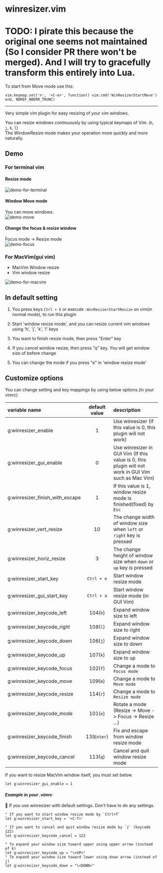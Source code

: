 winresizer.vim
================

TODO: I pirate this because the original one seems not maintained (So I consider PR there won't be merged).
And I will try to gracefully transform this entirely into Lua.
=====

To start from Move mode use this:

```
vim.keymap.set('n', '<C-e>', function() vim.cmd('WinResizerStartMove') end, NOREF_NOERR_TRUNC)
```

------------------

Very simple vim plugin for easy resizing of your vim windows.

You can resize windows continuously by using typical keymaps of Vim. (`h`, `j`, `k`, `l`)  
The WindowResize mode makes your operation more quickly and more naturally.

## Demo

### For terminal vim

#### Resize mode

![demo-for-terminal](https://raw.github.com/wiki/simeji/winresizer/images/demo-for-terminal.gif)

#### Window Move mode

You can move windows.  
![demo-move](https://raw.github.com/wiki/simeji/winresizer/images/demo-move.gif)

#### Change the focus & resize window

Focus mode -> Resize mode  
![demo-focus](https://raw.github.com/wiki/simeji/winresizer/images/demo-focus.gif)

### For MacVim(gui vim)

* MacVim Window resize 
* Vim window resize

![demo-for-macvim](https://raw.github.com/wiki/simeji/winresizer/images/demo-for-gui.gif)

## In default setting

1. You press keys `Ctrl + E` or execute `:WinResizerStartResize` on vim(in normal mode), to run this plugin

2. Start 'window resize mode', and you can resize current vim windows using 'h', 'j', 'k', 'l' keys

3. You want to finish resize mode, then press "Enter" key

4. If you cancel window resize, then press "q" key.
   You will get window size of before change

5. You can change the mode if you press "e" in 'window resize mode'

## Customize options

You can change setting and key mappings by using below options.(in your vimrc)

|variable name|default value|description|
|:-----------|:---------:|:----------|
|g:winresizer_enable|1|Use winresizer (If this value is 0, this plugin will not work)|
|g:winresizer_gui_enable|0|Use winresizer in GUI Vim (If this value is 0, this plugin will not work in GUI Vim such as Mac Vim)|
|g:winresizer_finish_with_escape|1|If this value is 1, window resize mode is finished(fixed) by `Esc`|
|g:winresizer_vert_resize|10|The change width of window size when `left` or `right` key is pressed|
|g:winresizer_horiz_resize|3|The change height of window size when `down` or `up` key is pressed|
|g:winresizer_start_key|`Ctrl + e`|Start window resize mode|
|g:winresizer_gui_start_key|`Ctrl + a`|Start window resize mode (in GUI Vim)|
|g:winresizer_keycode_left|104(`h`)|Expand window size to left|
|g:winresizer_keycode_right|108(`l`)|Expand window size to right|
|g:winresizer_keycode_down|106(`j`)|Expand window size to down|
|g:winresizer_keycode_up|107(`k`)|Expand window size to up|
|g:winresizer_keycode_focus|102(`f`)|Change a mode to `Focus mode`|
|g:winresizer_keycode_move|109(`m`)|Change a mode to `Move mode`|
|g:winresizer_keycode_resize|114(`r`)|Change a mode to `Resize mode`|
|g:winresizer_keycode_mode|101(`e`)|Rotate a mode (Resize -> Move -> Focus -> Resize ...)|
|g:winresizer_keycode_finish|13(`Enter`)|Fix and escape from window resize mode|
|g:winresizer_keycode_cancel|113(`q`)|Cancel and quit window resize mode|

If you want to resize MacVim window itself, you must set below.

```your_vimrc
let g:winresizer_gui_enable = 1
```


#### _Example in your .vimrc_

:memo: If you use winresizer with default settings. Don't have to do any settings.

    " If you want to start window resize mode by `Ctrl+T`
    let g:winresizer_start_key = '<C-T>'
    
    " If you want to cancel and quit window resize mode by `z` (keycode 122)
    let g:winresizer_keycode_cancel = 122

    " To expand your window size toward upper using upper arrow (instead of k)
    let g:winresizer_keycode_up = "\<UP>"
    " To expand your window size toward lower using down arrow (instead of j)
    let g:winresizer_keycode_down = "\<DOWN>"
